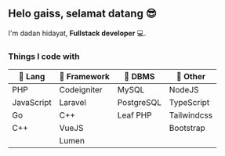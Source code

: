 ## Helo gaiss, selamat datang :sunglasses:
I'm dadan hidayat, **Fullstack developer** :computer:.
### Things I code with
|:green_book: Lang| :ledger: Framework  | :orange_book: DBMS|:blue_book: Other |
|---|---|---|---|
| PHP  |Codeigniter   |  MySQL | NodeJS  |
| JavaScript  |Laravel   |  PostgreSQL |TypeScript   |
| Go  |C++   |Leaf PHP   |  Tailwindcss |
| C++  | VueJS  |   | Bootstrap |
| | Lumen | | |
